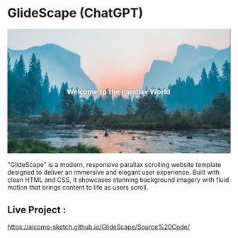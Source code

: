 # GlideScape (ChatGPT)

![My Screenshot](Images/Image.png)

"GlideScape" is a modern, responsive parallax scrolling website template designed to deliver an immersive and elegant user experience. Built with clean HTML and CSS, it showcases stunning background imagery with fluid motion that brings content to life as users scroll.

## Live Project :
https://aicomp-sketch.github.io/GlideScape/Source%20Code/
